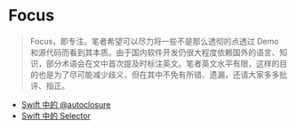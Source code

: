 # Focus

> Focus，即专注。笔者希望可以尽力将一些不是那么透彻的点透过 Demo 和源代码而看到其本质。由于国内软件开发仍很大程度依赖国外的语言、知识，部分术语会在文中首次提及时标注英文。笔者英文水平有限，这样的目的也是为了尽可能减少歧义，但在其中不免有所错、遗漏，还请大家多多批评、指正。

- [Swift 中的 @autoclosure](./Swift_Autoclosure)
- [Swift 中的 Selector](./Swift_Selector)
